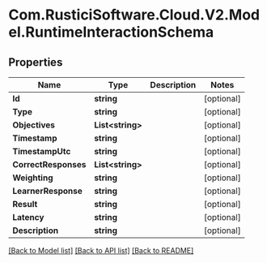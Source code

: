 # Com.RusticiSoftware.Cloud.V2.Model.RuntimeInteractionSchema
## Properties

Name | Type | Description | Notes
------------ | ------------- | ------------- | -------------
**Id** | **string** |  | [optional] 
**Type** | **string** |  | [optional] 
**Objectives** | **List&lt;string&gt;** |  | [optional] 
**Timestamp** | **string** |  | [optional] 
**TimestampUtc** | **string** |  | [optional] 
**CorrectResponses** | **List&lt;string&gt;** |  | [optional] 
**Weighting** | **string** |  | [optional] 
**LearnerResponse** | **string** |  | [optional] 
**Result** | **string** |  | [optional] 
**Latency** | **string** |  | [optional] 
**Description** | **string** |  | [optional] 

[[Back to Model list]](../README.md#documentation-for-models) [[Back to API list]](../README.md#documentation-for-api-endpoints) [[Back to README]](../README.md)

